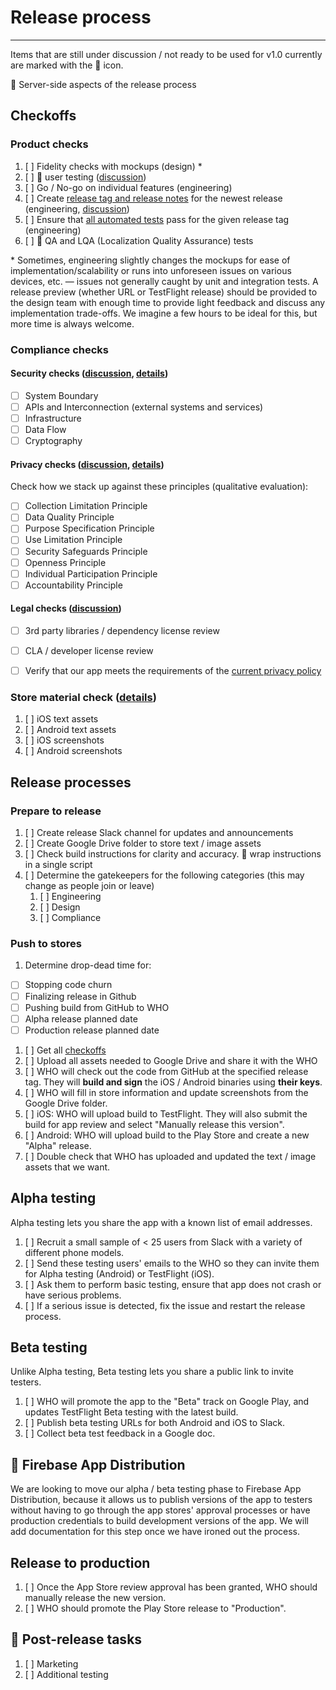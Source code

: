 # Release process
______
Items that are still under discussion / not ready to be used for v1.0 currently are marked with the :construction: icon.

:construction: Server-side aspects of the release process

## Checkoffs

### Product checks
1. [ ]  Fidelity checks with mockups (design) \*
1. [ ]  :construction: user testing ([discussion](https://github.com/WorldHealthOrganization/app/issues/243))
1. [ ]  Go / No-go on individual features (engineering)
1. [ ]  Create [release tag and release notes](https://github.com/WorldHealthOrganization/app/releases) for the newest release (engineering, [discussion](https://github.com/WorldHealthOrganization/app/issues/279))
1. [ ]  Ensure that [all automated tests](https://github.com/WorldHealthOrganization/app/actions) pass for the given release tag (engineering)
1. [ ]  :construction: QA and LQA (Localization Quality Assurance) tests


\* Sometimes, engineering slightly changes the mockups for ease of implementation/scalability or runs into unforeseen issues on various devices, etc. — issues not generally caught by unit and integration tests. A release preview (whether URL or TestFlight release) should be provided to the design team with enough time to provide light feedback and discuss any implementation trade-offs. We imagine a few hours to be ideal for this, but more time is always welcome.

### Compliance checks
#### Security checks ([discussion](https://github.com/WorldHealthOrganization/app/issues/269), [details](release/security_check_details.md))
- [ ] System Boundary
- [ ] APIs and Interconnection (external systems and services)
- [ ] Infrastructure
- [ ] Data Flow
- [ ] Cryptography
#### Privacy checks ([discussion](https://github.com/WorldHealthOrganization/app/issues/280), [details](release/privacy_check_details.md))
Check how we stack up against these principles (qualitative evaluation):
- [ ] Collection Limitation Principle
- [ ] Data Quality Principle
- [ ] Purpose Specification Principle
- [ ] Use Limitation Principle
- [ ] Security Safeguards Principle
- [ ] Openness Principle
- [ ] Individual Participation Principle
- [ ] Accountability Principle
#### Legal checks ([discussion](https://github.com/WorldHealthOrganization/app/issues/17))
- [ ] 3rd party libraries / dependency license review
- [ ] CLA / developer license review
- [ ] Verify that our app meets the requirements of the [current privacy policy](https://github.com/WorldHealthOrganization/app/issues/58)


### Store material check ([details](release/store_asset_checks.md))

1. [ ] iOS text assets
1. [ ] Android text assets
1. [ ] iOS screenshots
1. [ ] Android screenshots 

## Release processes

### Prepare to release

1. [ ] Create release Slack channel for updates and announcements
1. [ ] Create Google Drive folder to store text / image assets
1. [ ] Check build instructions for clarity and accuracy. :construction: wrap instructions in a single script
1. [ ] Determine the gatekeepers for the following categories (this may change as people join or leave)
   1. [ ] Engineering
   1. [ ] Design
   1. [ ] Compliance

### Push to stores

1. Determine drop-dead time for:
  - [ ] Stopping code churn
  - [ ] Finalizing release in Github
  - [ ] Pushing build from GitHub to WHO
  - [ ] Alpha release planned date
  - [ ] Production release planned date
1. [ ] Get all [checkoffs](#checkoffs)
1. [ ] Upload all assets needed to Google Drive and share it with the WHO
1. [ ] WHO will check out the code from GitHub at the specified release tag. They will **build and sign** the iOS / Android binaries using **their keys**.
1. [ ] WHO will fill in store information and update screenshots from the Google Drive folder.
1. [ ] iOS: WHO will upload build to TestFlight. They will also submit the build for app review and select "Manually release this version".
1. [ ] Android: WHO will upload build to the Play Store and create a new "Alpha" release.
1. [ ] Double check that WHO has uploaded and updated the text / image assets that we want.

## Alpha testing

Alpha testing lets you share the app with a known list of email addresses.

1. [ ] Recruit a small sample of < 25 users from Slack with a variety of different phone models.
1. [ ] Send these testing users' emails to the WHO so they can invite them for Alpha testing (Android) or TestFlight (iOS).
1. [ ] Ask them to perform basic testing, ensure that app does not crash or have serious problems.
1. [ ] If a serious issue is detected, fix the issue and restart the release process.

## Beta testing

Unlike Alpha testing, Beta testing lets you share a public link to invite testers.

1. [ ] WHO will promote the app to the "Beta" track on Google Play, and updates TestFlight Beta testing with the latest build.
1. [ ] Publish beta testing URLs for both Android and iOS to Slack.
1. [ ] Collect beta test feedback in a Google doc.

## :construction: Firebase App Distribution

We are looking to move our alpha / beta testing phase to Firebase App Distribution, because it allows us to publish versions of the app to testers without having to go through the app stores' approval processes or have production credentials to build development versions of the app. We will add documentation for this step once we have ironed out the process.

## Release to production

1. [ ] Once the App Store review approval has been granted, WHO should manually release the new version.
1. [ ] WHO should promote the Play Store release to "Production".

## :construction: Post-release tasks

1. [ ] Marketing
1. [ ] Additional testing
